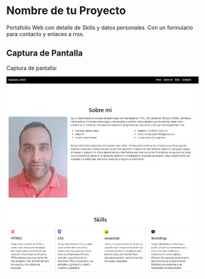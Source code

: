 # Nombre de tu Proyecto

Portafolio Web con detalle de Skills y datos personales.
Con un formulario para contacto y enlaces a rrss.

## Captura de Pantalla

Captura de pantalla:

<img src="assets/images/sample.png" alt="Captura de pantalla de la portafolio">
